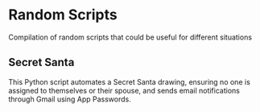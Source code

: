 # Random Scripts
Compilation of random scripts that could be useful for different situations

## Secret Santa
This Python script automates a Secret Santa drawing, ensuring no one is assigned to themselves or their spouse, and sends email notifications through Gmail using App Passwords.
